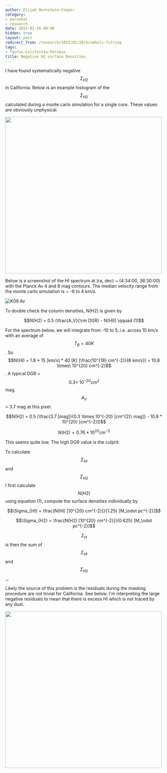 ```yaml
---
author: Elijah Bernstein-Cooper
category:
- personal
- research
date: 2015-02-26 00:00
hidden: true
layout: post
redirect_from: /research/2015/02/26/krumholz-fitting
tags:
- Taurus-California-Perseus
title: Negative H2 surface Densities
---
```


I have found systematically negative $$\Sigma_{H2}$$ in California. Below is
an example histogram of the $$\Sigma_{H2}$$ calculated during a monte carlo
simulation for a single core. These values are obviously unphysical.

  <img src="/media/2015/02/26/california_h2_hist.png" width="500px"/>

Below is a screenshot of the HI spectrum at (ra, dec) ~ (4:34:00, 36:30:00)
with the Planck Av 4 and 8 mag contours. The median velocity range from the
monte carlo simulation is ~ -8 to 4 km/s.

  ![K09 Av](/media/2015/02/26/california_hi_spectrum.png)

To double check the column densities, N(H2) is given by

$$N(H2) = 0.5 (\frac{A_V}{\rm DGR} - N(HI)) \qquad (1)$$

For the spectrum below, we will integrate from -10 to 5, i.e. across 15 km/s
with an average of $$T_B = 40 K$$. So $$N(HI) = 1.8 * 15 [km/s] * 40 [K]
[\frac{10^{18} cm^{-2}}{K km/s}] = 10.8 \times\ 10^{20} cm^{-2}$$. A typical
DGR = $$0.3 \times\ 10^{-20} cm^{2}$$ mag. $$A_V$$ = 3.7 mag at this pixel.

$$N(H2) = 0.5 (\frac{3.7 [mag]}{0.3 \times 10^{-20} [cm^{2}\ mag]} - 10.8 * 10^{20} [cm^{-2}])$$

$$N(H2) = 0.76 * 10^{20} cm^{-2}$$

This seems quite low. The high DGR value is the culprit.

To calculate $$\Sigma_{HI}$$ and $$\Sigma_{H2}$$ I first calculate $$N(H2)$$
using equation (1), compute the surface densities individually by

$$\Sigma_{HI} = \frac{N(HI) [10^{20} cm^{-2}]}{1.25} [M_\odot pc^{-2}]$$

$$\Sigma_{H2} = \frac{N(H2) [10^{20} cm^{-2}]}{0.625} [M_\odot pc^{-2}]$$

$$\Sigma_{H}$$ is then the sum of $$\Sigma_{HI}$$ and $$\Sigma_{H2}$$._


Likely the source of this problem is the residuals during the masking procedure
are not trivial for California. See below. I'm interpreting the large negative
residuals to mean that there is excess HI which is not traced by any dust.

  <img src="/media/2015/02/26/california_residual_pdf.png" width="500px"/>